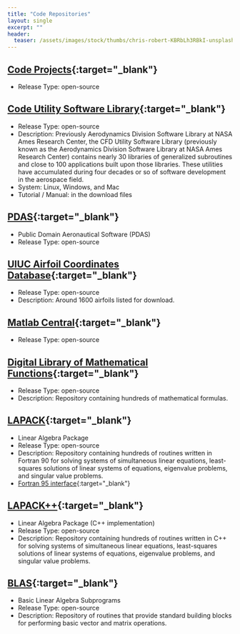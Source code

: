 ```yaml
---
title: "Code Repositories"
layout: single
excerpt: ""
header:
  teaser: /assets/images/stock/thumbs/chris-robert-KBRbLh3RBkI-unsplash.jpg
---
```



## [Code Projects](https://code.nasa.gov/){:target="_blank"}
* Release Type: open-source


## [Code Utility Software Library](https://sourceforge.net/projects/cfdutilities/){:target="_blank"}
* Release Type: open-source
* Description: Previously Aerodynamics Division Software Library at NASA Ames Research Center, the CFD Utility Software Library (previously known as the Aerodynamics Division Software Library at NASA Ames Research Center) contains nearly 30 libraries of generalized subroutines and close to 100 applications built upon those libraries. These utilities have accumulated during four decades or so of software development in the aerospace field.
* System: Linux, Windows, and Mac
* Tutorial / Manual: in the download files


## [PDAS](http://www.pdas.com/contents16.html){:target="_blank"}
* Public Domain Aeronautical Software (PDAS)
* Release Type: open-source


## [UIUC Airfoil Coordinates Database](https://m-selig.ae.illinois.edu/ads/coord_database.html){:target="_blank"}
* Release Type: open-source
* Description: Around 1600 airfoils listed for download.


## [Matlab Central](https://www.mathworks.com/matlabcentral/fileexchange/){:target="_blank"}
* Release Type: open-source


## [Digital Library of Mathematical Functions](https://dlmf.nist.gov/){:target="_blank"}
* Release Type: open-source
* Description: Repository containing hundreds of mathematical formulas.


## [LAPACK](http://www.netlib.org/lapack/){:target="_blank"}
* Linear Algebra Package
* Release Type: open-source
* Description: Repository containing hundreds of routines written in Fortran 90 for solving systems of simultaneous linear equations, least-squares solutions of linear systems of equations, eigenvalue problems, and singular value problems.
* [Fortran 95 interface](http://www.netlib.org/lapack95/){:target="_blank"}


## [LAPACK++](http://www.netlib.org/lapack/){:target="_blank"}
* Linear Algebra Package (C++ implementation)
* Release Type: open-source
* Description: Repository containing hundreds of routines written in C++ for solving systems of simultaneous linear equations, least-squares solutions of linear systems of equations, eigenvalue problems, and singular value problems.


## [BLAS](http://www.netlib.org/blas/){:target="_blank"}
* Basic Linear Algebra Subprograms
* Release Type: open-source
* Description: Repository of routines that provide standard building blocks for performing basic vector and matrix operations.

